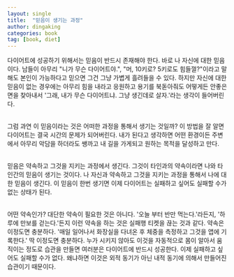 ```yaml
---
layout: single
title:  "믿음이 생기는 과정"
author: dingaking
categories: book
tag: [book, diet]
---
```


다이어트에 성공하기 위해서는 믿음이 반드시 존재해야 한다. 바로 나 자신에 대한 믿음이다. 남들이 아무리 "니가 무슨 다이어트야.", "머, 10키로? 5키로도 힘들껄?"이라고 말해도 본인이 가능하다고 믿으면 그건 그냥 가볍게 흘려들을 수 있다. 하지만 자신에 대한 믿음이 없는 경우에는 아무리 힘을 내라고 응원하고 용기를 북돋아줘도 어떻게든 안좋은 면을 찾아내서 '그래, 내가 무슨 다이어트냐. 그냥 생긴데로 살자.'라는 생각이 들어버린다.
<br />
<br />

그럼 과연 이 믿음이라는 것은 어떠한 과정을 통해서 생기는 것일까? 이 방법을 잘 알면 다이어트는 결국 시간의 문제가 되어버린다. 내가 된다고 생각하면 어떤 환경이든 주변에서 아무리 악담을 하더라도 쌩까고 내 길을 가게되고 원하는 목적을 달성하고 만다.
<br />
<br />

믿음은 약속하고 그것을 지키는 과정에서 생긴다. 그것이 타인과의 약속이라면 나와 타인간의 믿음이 생기는 것이다. 나 자신과 약속하고 그것을 지키는 과정을 통해서 나에 대한 믿음이 생긴다. 이 믿음이 한번 생기면 이제 다이어트는 실패하고 싶어도 실패할 수가 없는 상태가 된다.
<br />
<br />

어떤 약속인가? 대단한 약속이 필요한 것은 아니다. '오늘 부터 반만 먹는다.'라든지, '하루에 만보를 걷는다.'든지 이런 약속을 하는 것은 실패행 티켓을 끊는 것과 같다. 약속은 이정도면 충분하다. '매일 일어나서 화장실을 다녀온 후 체중을 측정하고 그것을 앱에 기록한다.' 딱 이정도면 충분하다. 누가 시키지 않아도 이것을 자동적으로 몸이 알아서 움직이는 정도로 습관을 만들면 여러분은 다이어트에 반드시 성공한다. 이제 실패하고 싶어도 실패할 수가 없다. 왜냐하면 이것은 외적 동기가 아닌 내적 동기에 의해서 만들어진 습관이기 때문이다.
